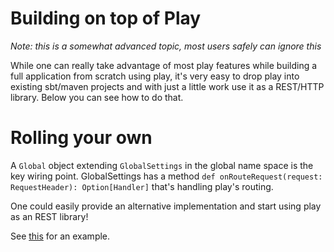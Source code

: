 # Building on top of Play

_Note: this is a somewhat advanced topic, most users safely can ignore this_

While one can really take advantage of most play features while building a full application from scratch using play, it's very easy to drop play into existing sbt/maven projects and with just a little work use it as a REST/HTTP library. Below you can see how to do that.

# Rolling your own

A ```Global``` object extending ```GlobalSettings``` in the global name space is the key wiring point. GlobalSettings has a method ``` def onRouteRequest(request: RequestHeader): Option[Handler] ``` that's handling play's routing. 

One could easily provide an alternative implementation and start using play as an REST library! 

See [this](https://github.com/typesafehub/play2-mini/blob/master/src/main/scala/com/typesafe/play/mini/Setup.scala) for an example.